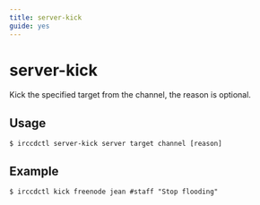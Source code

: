 ```yaml
---
title: server-kick
guide: yes
---
```


# server-kick

Kick the specified target from the channel, the reason is optional.

## Usage

````nohighlight
$ irccdctl server-kick server target channel [reason]
````

## Example

````nohighlight
$ irccdctl kick freenode jean #staff "Stop flooding"
````
